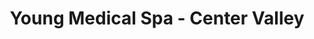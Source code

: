 ---
title: "Young Medical Spa - Center Valley"
url: /center-valley/young-medical-spa-center-valley/
shop: beauty
---